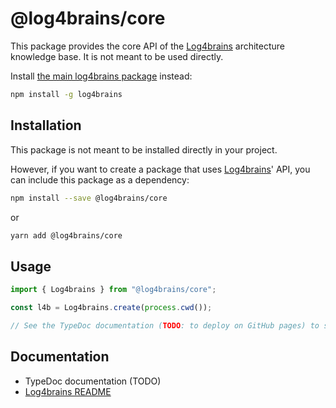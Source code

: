# @log4brains/core

This package provides the core API of the [Log4brains](https://github.com/thomvaill/log4brains) architecture knowledge base.
It is not meant to be used directly.

Install [the main log4brains package](https://www.npmjs.com/package/log4brains) instead:

```bash
npm install -g log4brains
```

## Installation

This package is not meant to be installed directly in your project.

However, if you want to create a package that uses [Log4brains](https://github.com/thomvaill/log4brains)' API,
you can include this package as a dependency:

```bash
npm install --save @log4brains/core
```

or

```bash
yarn add @log4brains/core
```

## Usage

```typescript
import { Log4brains } from "@log4brains/core";

const l4b = Log4brains.create(process.cwd());

// See the TypeDoc documentation (TODO: to deploy on GitHub pages) to see available API methods
```

## Documentation

- TypeDoc documentation (TODO)
- [Log4brains README](https://github.com/thomvaill/log4brains/blob/master/README.md)
